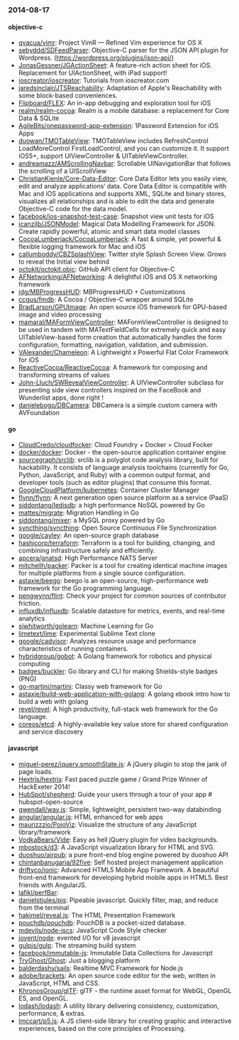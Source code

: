 ### 2014-08-17

#### objective-c
* [qvacua/vimr](https://github.com/qvacua/vimr): Project VimR — Refined Vim experience for OS X
* [sebyddd/SDFeedParser](https://github.com/sebyddd/SDFeedParser): Objective-C parser for the JSON API plugin for Wordpress. (https://wordpress.org/plugins/json-api/)
* [JonasGessner/JGActionSheet](https://github.com/JonasGessner/JGActionSheet): A feature-rich action sheet for iOS. Replacement for UIActionSheet, with iPad support!
* [ioscreator/ioscreator](https://github.com/ioscreator/ioscreator): Tutorials from ioscreator.com
* [jaredsinclair/JTSReachability](https://github.com/jaredsinclair/JTSReachability): Adaptation of Apple's Reachability with some block-based conveniences.
* [Flipboard/FLEX](https://github.com/Flipboard/FLEX): An in-app debugging and exploration tool for iOS
* [realm/realm-cocoa](https://github.com/realm/realm-cocoa): Realm is a mobile database: a replacement for Core Data & SQLite
* [AgileBits/onepassword-app-extension](https://github.com/AgileBits/onepassword-app-extension): 1Password Extension for iOS Apps
* [duowan/TMOTableView](https://github.com/duowan/TMOTableView): TMOTableView includes RefreshControl LoadMoreControl FirstLoadControl, and you can customize it. It support iOS5+, support UIViewController & UITableViewController.
* [andreamazz/AMScrollingNavbar](https://github.com/andreamazz/AMScrollingNavbar): Scrollable UINavigationBar that follows the scrolling of a UIScrollView
* [ChristianKienle/Core-Data-Editor](https://github.com/ChristianKienle/Core-Data-Editor): Core Data Editor lets you easily view, edit and analyze applications‘ data. Core Data Editor is compatible with Mac and iOS applications and supports XML, SQLite and binary stores, visualizes all relationships and is able to edit the data and generate Objective-C code for the data model.
* [facebook/ios-snapshot-test-case](https://github.com/facebook/ios-snapshot-test-case): Snapshot view unit tests for iOS
* [icanzilb/JSONModel](https://github.com/icanzilb/JSONModel): Magical Data Modelling Framework for JSON. Create rapidly powerful, atomic and smart data model classes
* [CocoaLumberjack/CocoaLumberjack](https://github.com/CocoaLumberjack/CocoaLumberjack): A fast & simple, yet powerful & flexible logging framework for Mac and iOS
* [callumboddy/CBZSplashView](https://github.com/callumboddy/CBZSplashView): Twitter style Splash Screen View. Grows to reveal the Initial view behind
* [octokit/octokit.objc](https://github.com/octokit/octokit.objc): GitHub API client for Objective-C
* [AFNetworking/AFNetworking](https://github.com/AFNetworking/AFNetworking): A delightful iOS and OS X networking framework
* [jdg/MBProgressHUD](https://github.com/jdg/MBProgressHUD): MBProgressHUD + Customizations
* [ccgus/fmdb](https://github.com/ccgus/fmdb): A Cocoa / Objective-C wrapper around SQLite
* [BradLarson/GPUImage](https://github.com/BradLarson/GPUImage): An open source iOS framework for GPU-based image and video processing
* [mamaral/MAFormViewController](https://github.com/mamaral/MAFormViewController): MAFormViewController is designed to be used in tandem with MATextFieldCells for extremely quick and easy UITableView-based form creation that automatically handles the form configuration, formatting, navigation, validation, and submission.
* [VAlexander/Chameleon](https://github.com/VAlexander/Chameleon): A Lightweight x Powerful Flat Color Framework for iOS
* [ReactiveCocoa/ReactiveCocoa](https://github.com/ReactiveCocoa/ReactiveCocoa): A framework for composing and transforming streams of values
* [John-Lluch/SWRevealViewController](https://github.com/John-Lluch/SWRevealViewController): A UIViewController subclass for presenting side view controllers inspired on the FaceBook and Wunderlist apps, done right !
* [danielebogo/DBCamera](https://github.com/danielebogo/DBCamera): DBCamera is a simple custom camera with AVFoundation

#### go
* [CloudCredo/cloudfocker](https://github.com/CloudCredo/cloudfocker): Cloud Foundry + Docker = Cloud Focker
* [docker/docker](https://github.com/docker/docker): Docker - the open-source application container engine
* [sourcegraph/srclib](https://github.com/sourcegraph/srclib): srclib is a polyglot code analysis library, built for hackability. It consists of language analysis toolchains (currently for Go, Python, JavaScript, and Ruby) with a common output format, and developer tools (such as editor plugins) that consume this format.
* [GoogleCloudPlatform/kubernetes](https://github.com/GoogleCloudPlatform/kubernetes): Container Cluster Manager
* [flynn/flynn](https://github.com/flynn/flynn): A next generation open source platform as a service (PaaS)
* [siddontang/ledisdb](https://github.com/siddontang/ledisdb): a high performance NoSQL powered by Go
* [mattes/migrate](https://github.com/mattes/migrate): Migration Handling in Go
* [siddontang/mixer](https://github.com/siddontang/mixer): a MySQL proxy powered by Go
* [syncthing/syncthing](https://github.com/syncthing/syncthing): Open Source Continuous File Synchronization
* [google/cayley](https://github.com/google/cayley): An open-source graph database
* [hashicorp/terraform](https://github.com/hashicorp/terraform): Terraform is a tool for building, changing, and combining infrastructure safely and efficiently.
* [apcera/gnatsd](https://github.com/apcera/gnatsd): High Performance NATS Server
* [mitchellh/packer](https://github.com/mitchellh/packer): Packer is a tool for creating identical machine images for multiple platforms from a single source configuration.
* [astaxie/beego](https://github.com/astaxie/beego): beego is an open-source, high-performance web framework for the Go programming language.
* [pengwynn/flint](https://github.com/pengwynn/flint): Check your project for common sources of contributor friction.
* [influxdb/influxdb](https://github.com/influxdb/influxdb): Scalable datastore for metrics, events, and real-time analytics
* [sjwhitworth/golearn](https://github.com/sjwhitworth/golearn): Machine Learning for Go
* [limetext/lime](https://github.com/limetext/lime): Experimental Sublime Text clone
* [google/cadvisor](https://github.com/google/cadvisor): Analyzes resource usage and performance characteristics of running containers.
* [hybridgroup/gobot](https://github.com/hybridgroup/gobot): A Golang framework for robotics and physical computing
* [badges/buckler](https://github.com/badges/buckler): Go library and CLI for making Shields-style badges (PNG)
* [go-martini/martini](https://github.com/go-martini/martini): Classy web framework for Go
* [astaxie/build-web-application-with-golang](https://github.com/astaxie/build-web-application-with-golang): A golang ebook intro how to build a web with golang
* [revel/revel](https://github.com/revel/revel): A high productivity, full-stack web framework for the Go language.
* [coreos/etcd](https://github.com/coreos/etcd): A highly-available key value store for shared configuration and service discovery

#### javascript
* [miguel-perez/jquery.smoothState.js](https://github.com/miguel-perez/jquery.smoothState.js): A jQuery plugin to stop the jank of page loads.
* [Hextris/hextris](https://github.com/Hextris/hextris): Fast paced puzzle game / Grand Prize Winner of HackExeter 2014!
* [HubSpot/shepherd](https://github.com/HubSpot/shepherd): Guide your users through a tour of your app # hubspot-open-source
* [gwendall/way.js](https://github.com/gwendall/way.js): Simple, lightweight, persistent two-way databinding
* [angular/angular.js](https://github.com/angular/angular.js): HTML enhanced for web apps
* [maurizzzio/PojoViz](https://github.com/maurizzzio/PojoViz): Visualize the structure of any JavaScript library/framework
* [VodkaBears/Vide](https://github.com/VodkaBears/Vide): Easy as hell jQuery plugin for video backgrounds.
* [mbostock/d3](https://github.com/mbostock/d3): A JavaScript visualization library for HTML and SVG.
* [duoshuo/airpub](https://github.com/duoshuo/airpub): a pure front-end blog engine powered by duoshuo API
* [chintanbanugaria/92five](https://github.com/chintanbanugaria/92five): Self hosted project management application
* [driftyco/ionic](https://github.com/driftyco/ionic): Advanced HTML5 Mobile App Framework. A beautiful front-end framework for developing hybrid mobile apps in HTML5. Best friends with AngularJS.
* [lafikl/perfBar](https://github.com/lafikl/perfBar): 
* [danielstjules/pjs](https://github.com/danielstjules/pjs): Pipeable javascript. Quickly filter, map, and reduce from the terminal
* [hakimel/reveal.js](https://github.com/hakimel/reveal.js): The HTML Presentation Framework
* [pouchdb/pouchdb](https://github.com/pouchdb/pouchdb): PouchDB is a pocket-sized database.
* [mdevils/node-jscs](https://github.com/mdevils/node-jscs): JavaScript Code Style checker
* [joyent/node](https://github.com/joyent/node): evented I/O for v8 javascript
* [gulpjs/gulp](https://github.com/gulpjs/gulp): The streaming build system
* [facebook/immutable-js](https://github.com/facebook/immutable-js): Immutable Data Collections for Javascript
* [TryGhost/Ghost](https://github.com/TryGhost/Ghost): Just a blogging platform
* [balderdashy/sails](https://github.com/balderdashy/sails): Realtime MVC Framework for Node.js
* [adobe/brackets](https://github.com/adobe/brackets): An open source code editor for the web, written in JavaScript, HTML and CSS.
* [KhronosGroup/glTF](https://github.com/KhronosGroup/glTF): glTF - the runtime asset format for WebGL, OpenGL ES, and OpenGL.
* [lodash/lodash](https://github.com/lodash/lodash): A utility library delivering consistency, customization, performance, & extras.
* [lmccart/p5.js](https://github.com/lmccart/p5.js): A JS client-side library for creating graphic and interactive experiences, based on the core principles of Processing.
